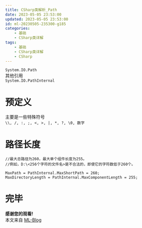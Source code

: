 ```yaml
---
title: CSharp类解析_Path
date: 2023-05-05 23:53:00
updated: 2023-05-05 23:53:00
id: ml-20230505-235300-g185
categories:
	- 基础
	- CSharp类详解
tags: 
	- 基础
	- CSharp类详解
	- CSharp
---
```


`System.IO.Path`   
其他引用  
`System.IO.PathInternal`

<!--more-->

# 预定义

主要是一些特殊符号  
`\\, /, :, ;, <, >, |, *, ?, \0, 数字` 

# 路径长度

```CSharp
//最大总路径为260，最大单个组件长度为255。
//例如，D:\<256个字符的文件名>是不合法的，即使它的字符数低于260个。
```
`MaxPath = PathInternal.MaxShortPath = 260;`  
`MaxDirectoryLength = PathInternal.MaxComponentLength = 255;`



# 完毕

**感谢您的观看!**  
本文来自 [ML-Blog][ML-Blog_Link]

<!-- 图片 -->

<!-- 链接 -->

<!-- 水印 -->
[ML-Blog_Link]:https://userminghaoli.github.io/ "我的博客"
